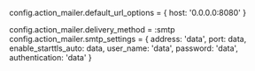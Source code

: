 config.action_mailer.default_url_options = { host: '0.0.0.0:8080' }

  config.action_mailer.delivery_method = :smtp
  config.action_mailer.smtp_settings = {
    address: 'data',
    port: data,
    enable_starttls_auto: data,
    user_name: 'data',
    password: 'data',
    authentication: 'data'
}